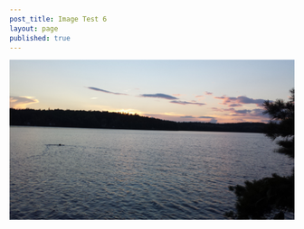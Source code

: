 ```yaml
---
post_title: Image Test 6
layout: page
published: true
---
```


![Alt text][1]

 [1]: /assets/images/large-image.jpg